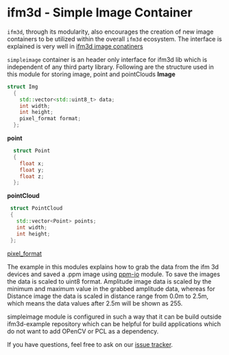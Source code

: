 # ifm3d - Simple Image Container

`ifm3d`, through its modularity, also encourages the
creation of new image containers to be utilized within the overall `ifm3d`
ecosystem. The interface is explained is very well in
[ifm3d image conatiners](https://github.com/ifm/ifm3d/blob/master/doc/img_container.md)

`simpleimage` container is an header only interface for ifm3d lib which is independent of any third party library.
Following are the structure used in this module for storing image, point and pointClouds
**Image**

```c++
struct Img
  {
    std::vector<std::uint8_t> data;
    int width;
    int height;
    pixel_format format;
  };
```

**point**

```c++
  struct Point
  {
    float x;
    float y;
    float z;
  };
```

**pointCloud**

```c++
 struct PointCloud
 {
   std::vector<Point> points;
   int width;
   int height;
 };
```

[pixel_format](https://github.com/ifm/ifm3d/blob/master/modules/framegrabber/include/ifm3d/fg/byte_buffer.h)

The example in this modules explains how to grab the data from the ifm 3d devices and saved a .ppm image using [ppm-io](https://github.com/thinks/ppm-io) module. To save the images the data is scaled to uint8 format. Amplitude image data is scaled by the minimum and maximum value in the grabbed amplitude data, whereas for Distance image the data is scaled in distance range from 0.0m to 2.5m, which means the data values after 2.5m will be shown as 255.

simpleimage module is configured in such a way that it can be build outside ifm3d-example repository which can be helpful for build applications which do not want to add OPenCV or PCL as a dependency.

If you have questions, feel free to ask on our
[issue tracker](https://github.com/ifm/ifm3d/issues).
